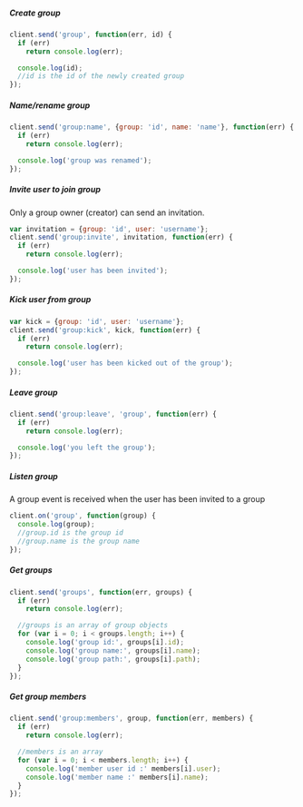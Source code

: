 ##### Create group
```javascript
client.send('group', function(err, id) {
  if (err)
    return console.log(err);

  console.log(id);
  //id is the id of the newly created group
});
```
##### Name/rename group
```javascript
client.send('group:name', {group: 'id', name: 'name'}, function(err) {
  if (err)
    return console.log(err);

  console.log('group was renamed');
});
```
##### Invite user to join group
Only a group owner (creator) can send an invitation.
```javascript
var invitation = {group: 'id', user: 'username'};
client.send('group:invite', invitation, function(err) {
  if (err)
    return console.log(err);

  console.log('user has been invited');
});
```
##### Kick user from group
```javascript
var kick = {group: 'id', user: 'username'};
client.send('group:kick', kick, function(err) {
  if (err)
    return console.log(err);

  console.log('user has been kicked out of the group');
});
```
##### Leave group
```javascript
client.send('group:leave', 'group', function(err) {
  if (err)
    return console.log(err);

  console.log('you left the group');
});
```
##### Listen group
A group event is received when the user has been invited to a group
```javascript
client.on('group', function(group) {
  console.log(group);
  //group.id is the group id
  //group.name is the group name
});
```
##### Get groups
```javascript
client.send('groups', function(err, groups) {
  if (err)
    return console.log(err);

  //groups is an array of group objects
  for (var i = 0; i < groups.length; i++) {
    console.log('group id:', groups[i].id);
    console.log('group name:', groups[i].name);
    console.log('group path:', groups[i].path);
  }
});
```
##### Get group members
```javascript
client.send('group:members', group, function(err, members) {
  if (err)
    return console.log(err);

  //members is an array
  for (var i = 0; i < members.length; i++) {
    console.log('member user id :' members[i].user);
    console.log('member name :' members[i].name);
  }
});
```